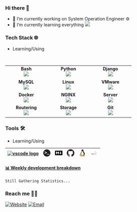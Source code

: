 ### Hi there 👋

<!--
**ECarry/ecarry** is a ✨ _special_ ✨ repository because its `README.md` (this file) appears on your GitHub profile.

Here are some ideas to get you started:

- 🔭 I’m currently working on Service Operation and maintenance
- 🌱 I’m currently learning python,linux
- 👯 I’m looking to collaborate on ...
- 🤔 I’m looking for help with ...
- 💬 Ask me about ...
- 📫 How to reach me: ...
- 😄 Pronouns: ...
- ⚡ Fun fact: ...

-->

- 🔭 I’m currently working on System Operation Engineer ⚙️
- 🌱 I’m currently learning everything <img src="https://media.giphy.com/media/WUlplcMpOCEmTGBtBW/giphy.gif" width="30">


### Tech Stack 🌐
- Learning/Using

<br>
<table>
<tbody>
 <tr>
<td align="center" width="20%">
<span><b><center>Bash</center></b></span> 
<img height=60px src="https://img.icons8.com/clouds/60/000000/console.png"> 
</td>

<td align="center" width="20%">
<span><b><center>Python</center></b></span> 
<img height=60px src="https://img.icons8.com/dusk/60/000000/python.png"> 
</td>

<td align="center" width="20%">
<span><b><center>Django</center></b></span> 
<img height=60px src="https://img.icons8.com/color/60/000000/django.png"> 
</td>
</tr>

<tr>
<td align="center" width="20%">
<span><b><center>MySQL</center></b></span> 
<img height=60px src="https://img.icons8.com/ios/60/000000/mysql-logo.png"> 
</td>

<td align="center" width="20%">
<span><b><center>Linux</center></b></span> 
<img height=60px src="https://img.icons8.com/dusk/64/000000/linux.png"> 
</td>

<td align="center" width="20%">
<span><b><center>VMware</center></b></span> 
<img height=60px src="https://img.icons8.com/color/60/000000/vmware.png"> 
</td>
</tr>

<tr>
<td align="center" width="20%">
<span><b><center>Docker</center></b></span> 
<img height=60px src="https://img.icons8.com/dusk/60/000000/docker.png"> 
</td>

<td align="center" width="20%">
<span><b><center>NGINX</center></b></span> 
<img height=60px src="https://img.icons8.com/color/60/000000/nginx.png"> 
</td>

<td align="center" width="20%">
<span><b><center>Server</center></b></span> 
<img height=60px src="https://img.icons8.com/color/60/000000/server.png"> 
</td>
</tr>

<tr>
<td align="center" width="20%">
<span><b><center>Routering</center></b></span> 
<img height=60px src="https://img.icons8.com/color/48/000000/cisco-router.png"> 
</td>

<td align="center" width="20%">
<span><b><center>Storage</center></b></span> 
<img height=60px src="https://img.icons8.com/color/60/000000/storage.png"> 
</td>
 
<td align="center" width="20%">
<span><b><center>Git</center></b></span> 
<img height=60px src="https://img.icons8.com/color/60/000000/github-2.png"> 
</td>
</tr>

</tbody>
</table>

<!--
|[<img src="https://raw.githubusercontent.com/github/explore/80688e429a7d4ef2fca1e82350fe8e3517d3494d/topics/python/python.png" alt="python logo" width="24">](https://www.python.org/) |<img src="https://raw.githubusercontent.com/github/explore/80688e429a7d4ef2fca1e82350fe8e3517d3494d/topics/django/django.png" alt="django logo" width="24">|[<img src="https://raw.githubusercontent.com/github/explore/80688e429a7d4ef2fca1e82350fe8e3517d3494d/topics/bash/bash.png" alt="bash logo" width="24">](https://www.gnu.org/software/bash/) |
|---|---|---|
-->

### Tools 🛠️
- Learning/Using

|[<img src="https://img.icons8.com/color/48/000000/visual-studio-code-2019.png" alt="vscode logo" width="48" hight="48">](https://code.visualstudio.com/) |<img src="https://raw.githubusercontent.com/github/explore/80688e429a7d4ef2fca1e82350fe8e3517d3494d/topics/terminal/terminal.png" alt="terminal logo" width="24"> |<img src="https://raw.githubusercontent.com/github/explore/80688e429a7d4ef2fca1e82350fe8e3517d3494d/topics/markdown/markdown.png" alt="terminal logo" width="24">|<img src="https://raw.githubusercontent.com/github/explore/89bdd9644f44d1b12180fd512b95574fe4c54617/topics/github-api/github-api.png" alt="terminal logo" width="24">|<img src="https://raw.githubusercontent.com/github/explore/80688e429a7d4ef2fca1e82350fe8e3517d3494d/topics/linux/linux.png" alt="terminal logo" width="24">|<img src="https://raw.githubusercontent.com/github/explore/80688e429a7d4ef2fca1e82350fe8e3517d3494d/topics/mysql/mysql.png" alt="terminal logo" width="24">
|---|---|---|---|---|---|

<!-- waka-box start -->
#### <a href="https://gist.github.com/4c6432f21fbb2ccce51dcbffb5abe149" target="_blank">📊 Weekly development breakdown</a>
```text
Still Gathering Statistics...
```
<!-- Powered by https://github.com/YouEclipse/waka-box-go . -->
<!-- waka-box end -->

### Reach me 🤝🏻 
<a href="https://ecarry.cc/"><img alt="Website" src="https://img.shields.io/badge/Website-ecarry.cc-blue?style=flat-square&logo=google-chrome"></a>
<a href="mailto:lianshiliang93@gmail.com"><img alt="Email" src="https://img.shields.io/badge/Email-lianshiliang93@gmail.com-blue?style=flat-square&logo=gmail"></a>
